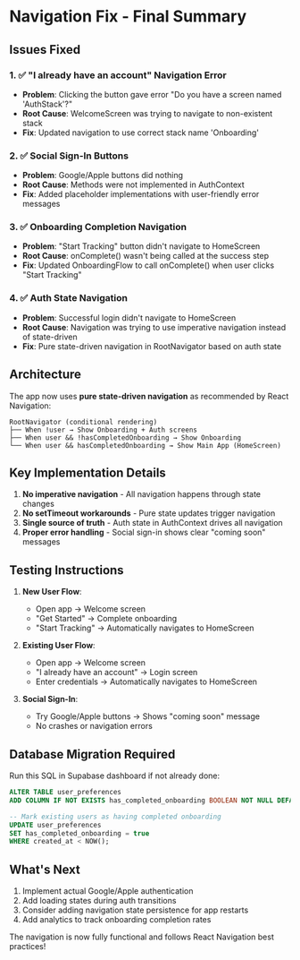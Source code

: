 # Navigation Fix - Final Summary

## Issues Fixed

### 1. ✅ "I already have an account" Navigation Error
- **Problem**: Clicking the button gave error "Do you have a screen named 'AuthStack'?"
- **Root Cause**: WelcomeScreen was trying to navigate to non-existent stack
- **Fix**: Updated navigation to use correct stack name 'Onboarding'

### 2. ✅ Social Sign-In Buttons
- **Problem**: Google/Apple buttons did nothing
- **Root Cause**: Methods were not implemented in AuthContext
- **Fix**: Added placeholder implementations with user-friendly error messages

### 3. ✅ Onboarding Completion Navigation
- **Problem**: "Start Tracking" button didn't navigate to HomeScreen
- **Root Cause**: onComplete() wasn't being called at the success step
- **Fix**: Updated OnboardingFlow to call onComplete() when user clicks "Start Tracking"

### 4. ✅ Auth State Navigation
- **Problem**: Successful login didn't navigate to HomeScreen
- **Root Cause**: Navigation was trying to use imperative navigation instead of state-driven
- **Fix**: Pure state-driven navigation in RootNavigator based on auth state

## Architecture

The app now uses **pure state-driven navigation** as recommended by React Navigation:

```
RootNavigator (conditional rendering)
├── When !user → Show Onboarding + Auth screens
├── When user && !hasCompletedOnboarding → Show Onboarding
└── When user && hasCompletedOnboarding → Show Main App (HomeScreen)
```

## Key Implementation Details

1. **No imperative navigation** - All navigation happens through state changes
2. **No setTimeout workarounds** - Pure state updates trigger navigation
3. **Single source of truth** - Auth state in AuthContext drives all navigation
4. **Proper error handling** - Social sign-in shows clear "coming soon" messages

## Testing Instructions

1. **New User Flow**:
   - Open app → Welcome screen
   - "Get Started" → Complete onboarding
   - "Start Tracking" → Automatically navigates to HomeScreen

2. **Existing User Flow**:
   - Open app → Welcome screen
   - "I already have an account" → Login screen
   - Enter credentials → Automatically navigates to HomeScreen

3. **Social Sign-In**:
   - Try Google/Apple buttons → Shows "coming soon" message
   - No crashes or navigation errors

## Database Migration Required

Run this SQL in Supabase dashboard if not already done:
```sql
ALTER TABLE user_preferences 
ADD COLUMN IF NOT EXISTS has_completed_onboarding BOOLEAN NOT NULL DEFAULT false;

-- Mark existing users as having completed onboarding
UPDATE user_preferences 
SET has_completed_onboarding = true 
WHERE created_at < NOW();
```

## What's Next

1. Implement actual Google/Apple authentication
2. Add loading states during auth transitions
3. Consider adding navigation state persistence for app restarts
4. Add analytics to track onboarding completion rates

The navigation is now fully functional and follows React Navigation best practices!